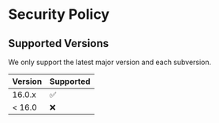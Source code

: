 # Security Policy

## Supported Versions

We only support the latest major version and each subversion.

| Version  | Supported          |
| -------- | ------------------ |
| 16.0.x   | :white_check_mark: |
| < 16.0   | :x:                |

